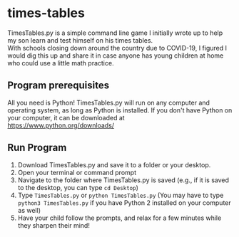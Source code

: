 # times-tables

TimesTables.py is a simple command line game I initially wrote up to help my son learn and test himself on his times tables.  
With schools closing down around the country due to COVID-19, I figured I would dig this up and share it in case anyone has young children at home who could use a little math practice.

## Program prerequisites

All you need is Python!
TimesTables.py will run on any computer and operating system, as long as Python is installed.
If you don't have Python on your computer, it can be downloaded at https://www.python.org/downloads/ 

## Run Program

1. Download TimesTables.py and save it to a folder or your desktop.
2. Open your terminal or command prompt
3. Navigate to the folder where TimesTables.py is saved (e.g., if it is saved to the desktop, you can type `cd Desktop`)
4. Type `TimesTables.py` or `python TimesTables.py` (You may have to type `python3 TimesTables.py` if you have Python 2 installed on your computer as well) 
5. Have your child follow the prompts, and relax for a few minutes while they sharpen their mind!